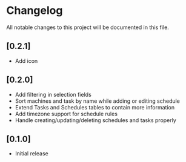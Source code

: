 # Changelog

All notable changes to this project will be documented in this file.

## [0.2.1]

- Add icon

## [0.2.0]

- Add filtering in selection fields
- Sort machines and task by name while adding or editing schedule
- Extend Tasks and Schedules tables to contain more information
- Add timezone support for schedule rules
- Handle creating/updating/deleting schedules and tasks properly

## [0.1.0]

- Initial release
